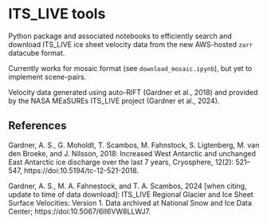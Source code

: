 # ITS_LIVE tools

Python package and associated notebooks to efficiently search and download ITS_LIVE ice sheet velocity data from the new AWS-hosted `zarr` datacube format.

Currently works for mosaic format (see `download_mosaic.ipynb`), but yet to implement scene-pairs.

Velocity data generated using auto-RIFT (Gardner et al., 2018) and provided by the NASA MEaSUREs ITS_LIVE project (Gardner et al., 2024).

## References

Gardner, A. S., G. Moholdt, T. Scambos, M. Fahnstock, S. Ligtenberg, M. van den Broeke, and J. Nilsson, 2018: Increased West Antarctic and unchanged East Antarctic ice discharge over the last 7 years, Cryosphere, 12(2): 521–547, https://doi:10.5194/tc-12-521-2018.

Gardner, A. S., M. A. Fahnestock, and T. A. Scambos, 2024 [when citing, update to time of data download]: ITS_LIVE Regional Glacier and Ice Sheet Surface Velocities: Version 1. Data archived at National Snow and Ice Data Center; https://doi:10.5067/6II6VW8LLWJ7.
